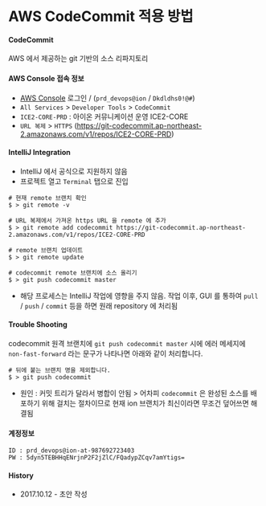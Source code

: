 # AWS CodeCommit 적용 방법

#### CodeCommit
AWS 에서 제공하는 git 기반의 소스 리파지토리 


#### AWS Console 접속 정보

- [AWS Console](https://aws.amazon.com/ko/) 로그인 / (`prd_devops@ion` / `Dkdldhs0!@#`)
- `All Services` > `Developer Tools` > `CodeCommit`
- `ICE2-CORE-PRD` : 아이온 커뮤니케이션 운영 ICE2-CORE
- `URL 복제` > `HTTPS` (https://git-codecommit.ap-northeast-2.amazonaws.com/v1/repos/ICE2-CORE-PRD)

#### IntelliJ Integration

- IntelliJ 에서 공식으로 지원하지 않음
- 프로젝트 열고 `Terminal` 탭으로 진입
```
# 현재 remote 브랜치 확인
$ > git remote -v

# URL 복제에서 가져온 https URL 을 remote 에 추가
$ > git remote add codecommit https://git-codecommit.ap-northeast-2.amazonaws.com/v1/repos/ICE2-CORE-PRD

# remote 브랜치 업데이트
$ > git remote update

# codecommit remote 브랜치에 소스 올리기
$ > git push codecommit master
```
- 해당 프로세스는 IntelliJ 작업에 영향을 주지 않음. 작업 이후, GUI 를 통하여 `pull` / `push` / `commit` 등을 하면 원래 repository 에 처리됨

#### Trouble Shooting

codecommit 원격 브랜치에 `git push codecommit master` 시에 에러 메세지에 `non-fast-forward` 라는 문구가 나타나면 아래와 같이 처리합니다.
```
# 뒤에 붙는 브랜치 명을 제외합니다.
$ > git push codecommit 
```
- 원인 : 커밋 트리가 달라서 병합이 안됨 > 어차피 `codecommit` 은 완성된 소스를 배포하기 위해 걸치는 절차이므로 현재 ion 브랜치가 최신이라면 무조건 덮어쓰면 해결됨

#### 계정정보

```
ID : prd_devops@ion-at-987692723403
PW : 5dyn5TEBHHqENrjnP2F2jZlC/FQadypZCqv7amYtigs=
```

#### History

- 2017.10.12 - 초안 작성 